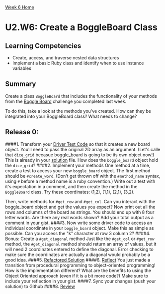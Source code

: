 [Week 6 Home](../)

# U2.W6: Create a BoggleBoard Class


## Learning Competencies
- Create, access, and traverse nested data structures
- Implement a basic Ruby class and identify when to use instance variables

## Summary
Create a class `BoggleBoard` that includes the functionality of your methods from the [Boggle Board](../../week_5/4_boggle_board/my_solution.rb) challenge you completed last week. 

To do this, take a look at the methods you've created.  How can they be integrated into your BoggleBoard class?  What needs to change?


## Release 0:
 
####1. Transform your [Driver Test Code](../../references/driver_code.md) so that it creates a new board object. You'll need to pass the original 2D array as an argument. (Let's calle that `dice_grid` becasue boggle_board is going to be its own object now!) This is already in your [solution](my_solution.rb) file. How does the `boggle_board` object hold the `dice_grid`?
####2. Implement your methods
One method at a time, create a test to access your new `boggle_board` object. The first method should be `#create_word`. (Don't get thrown off with the `#method_name` syntax, using `#` before a method name is a ruby convention.) Write out a test with it's expectation in a comment, and then create the method in the `BoggleBoard` class. Try these coordinates: (1,2), (1,1), (2,1), (3,2).

Then, write methods for `#get_row` and `#get_col`.  Can you interact with the boggle_board object and get the values you expect?  Now print out all the rows and columns of the board as strings. You should end up with 8 four letter words. Are there any real words shown? Add your total output as a comment in your gist.
####3. Now write some driver code to access an individual coordinate in your `boggle_board` object. Make this as simple as possible. Can you access the "k" character at row 3 column 2?
####4. Bonus: Create a `#get_diagonal` method
Just like the `#get_col` or `#get_row` method, the `#get_diagonal` method should return an array of values, but it will need 2 coordinates entered to define the diagonal.  Error checking to make sure the coordinates are actually a diagonal would probably be a good idea.
####5. [Refactored Solution](../../references/refactoring.md)
####6. [Reflect](../../references/reflection_guidelines.md)
You just made a transition from procedural programming to object-oriented programming!  How is the implementation different?  What are the benefits to using the Object Oriented approach (even if it is a bit more code?) Make sure to include your reflection in your gist.
####7. Sync your changes (push your solution) to Github
####8. [Review](../../references/review.md)